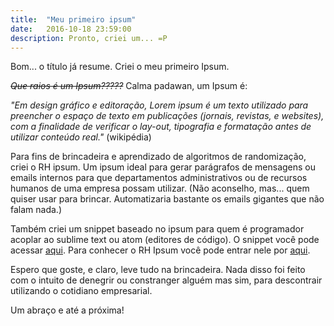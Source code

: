 ```yaml
---
title:  "Meu primeiro ipsum"
date:   2016-10-18 23:59:00
description: Pronto, criei um... =P
---
```


Bom... o título já resume. Criei o meu primeiro Ipsum. 

~~*Que raios é um Ipsum?????*~~ Calma padawan, um Ipsum é:

*"Em design gráfico e editoração, Lorem ipsum é um texto utilizado para preencher o espaço de texto em publicações (jornais, revistas, e websites), com a finalidade de verificar o lay-out, tipografia e formatação antes de utilizar conteúdo real."* (wikipédia)

Para fins de brincadeira e aprendizado de algoritmos de randomização, criei o RH ipsum. Um ipsum ideal para gerar parágrafos de mensagens ou emails internos para que departamentos administrativos ou de recursos humanos de uma empresa possam utilizar. (Não aconselho, mas... quem quiser usar para brincar. Automatizaria bastante os emails gigantes que não falam nada.)

Também criei um snippet baseado no ipsum para quem é programador acoplar ao sublime text ou atom (editores de código). O snippet você pode acessar [aqui](https://github.com/Leomhl/snippetRhIpsum). Para conhecer o RH Ipsum você pode entrar nele por [aqui](https://rhipsum.github.io/).

Espero que goste, e claro, leve tudo na brincadeira. Nada disso foi feito com o intuito de denegrir ou constranger alguém mas sim, para descontrair utilizando o cotidiano empresarial.



Um abraço e até a próxima! 